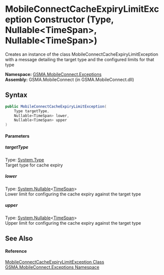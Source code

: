 MobileConnectCacheExpiryLimitException Constructor (Type, Nullable&lt;TimeSpan>, Nullable&lt;TimeSpan>)
=======================================================================================================
Creates an instance of the class MobileConnectCacheExpiryLimitException with a message detailing the target type and the configured limits for that type

**Namespace:** [GSMA.MobileConnect.Exceptions][1]  
**Assembly:** GSMA.MobileConnect (in GSMA.MobileConnect.dll)

Syntax
------

```csharp
public MobileConnectCacheExpiryLimitException(
	Type targetType,
	Nullable<TimeSpan> lower,
	Nullable<TimeSpan> upper
)
```

#### Parameters

##### *targetType*
Type: [System.Type][2]  
Target type for cache expiry

##### *lower*
Type: [System.Nullable][3]&lt;[TimeSpan][4]>  
Lower limit for configuring the cache expiry against the target type

##### *upper*
Type: [System.Nullable][3]&lt;[TimeSpan][4]>  
Upper limit for configuring the cache expiry against the target type


See Also
--------

#### Reference
[MobileConnectCacheExpiryLimitException Class][5]  
[GSMA.MobileConnect.Exceptions Namespace][1]  

[1]: ../README.md
[2]: http://msdn.microsoft.com/en-us/library/42892f65
[3]: http://msdn.microsoft.com/en-us/library/b3h38hb0
[4]: http://msdn.microsoft.com/en-us/library/269ew577
[5]: README.md
[6]: ../../_icons/Help.png